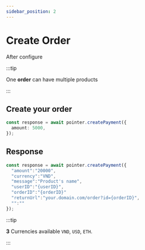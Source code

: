 ```yaml
---
sidebar_position: 2
---
```


# Create Order

After configure

:::tip

One **order** can have multiple products

:::

## Create your order

```typescript title="typescript"
const response = await pointer.createPayment({
  amount: 5000,
});
```

## Response

```typescript title="typescript"
const response = await pointer.createPayment({
  "amount":"20000",
  "currency":"VND",
  "message":"Product's name",
  "userID":"{userID}",
  "orderID":"{orderID}"
  "returnUrl":"your.domain.com/order?id={orderID}",
  "":""
});
```
:::tip

**3** Currencies available `VND`, `USD`, `ETH`.

:::